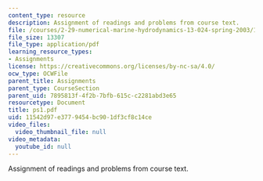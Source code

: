 ```yaml
---
content_type: resource
description: Assignment of readings and problems from course text.
file: /courses/2-29-numerical-marine-hydrodynamics-13-024-spring-2003/11542d97e3779454bc901df3cf8c14ce_ps1.pdf
file_size: 13307
file_type: application/pdf
learning_resource_types:
- Assignments
license: https://creativecommons.org/licenses/by-nc-sa/4.0/
ocw_type: OCWFile
parent_title: Assignments
parent_type: CourseSection
parent_uid: 7895813f-4f2b-7bfb-615c-c2281abd3e65
resourcetype: Document
title: ps1.pdf
uid: 11542d97-e377-9454-bc90-1df3cf8c14ce
video_files:
  video_thumbnail_file: null
video_metadata:
  youtube_id: null
---
```

Assignment of readings and problems from course text.